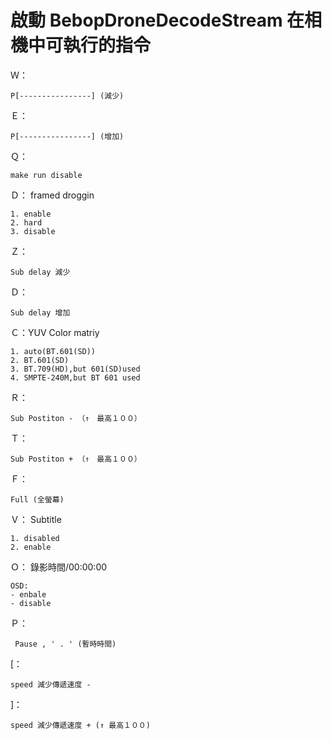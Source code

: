 # 啟動 BebopDroneDecodeStream 在相機中可執行的指令 #

Ｗ：

	P[----------------] (減少)

Ｅ： 	

	P[----------------] (增加)

Ｑ：

	make run disable

Ｄ： framed droggin

	1. enable
	2. hard
	3. disable

Ｚ：
	
	Sub delay 減少
 
Ｄ：
	
	Sub delay 增加

Ｃ：YUV Color matriy
	
	1. auto(BT.601(SD))
	2. BT.601(SD)
	3. BT.709(HD),but 601(SD)used
	4. SMPTE-240M,but BT 601 used

Ｒ：
	
	Sub Postiton - （↑　最高１００）

Ｔ：

	Sub Postiton + （↑　最高１００）

Ｆ：

	Full (全螢幕)

Ｖ：	Subtitle

	1. disabled
	2. enable

Ｏ：	錄影時間/00:00:00
	
	OSD:	 
	- enbale
	- disable

Ｐ：
	
	 Pause , ' . ' (暫時時間)

[： 

	speed 減少傳遞速度 -	

]： 

	speed 減少傳遞速度 + (↑ 最高１００)
	
	


	